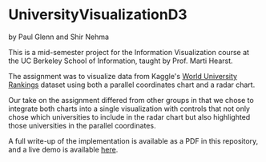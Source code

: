 # UniversityVisualizationD3
by Paul Glenn and Shir Nehma

This is a mid-semester project for the Information Visualization course at the UC Berkeley School of Information, taught by Prof. Marti Hearst.

The assignment was to visualize data from Kaggle's [World University Rankings](https://www.kaggle.com/mylesoneill/world-university-rankings) dataset using both a parallel coordinates chart and a radar chart.

Our take on the assignment differed from other groups in that we chose to integrate both charts into a single visualization with controls that not only chose which universities to include in the radar chart but also highlighted those universities in the parallel coordinates.

A full write-up of the implementation is available as a PDF in this repository, and a live demo is available [here](http://people.ischool.berkeley.edu/~paul.glenn/i247s16/
).
